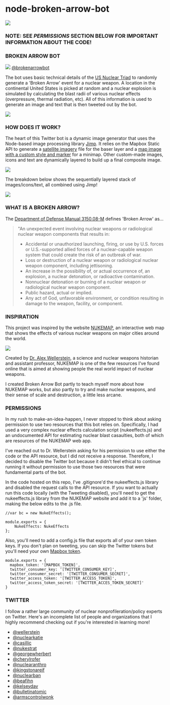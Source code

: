 # node-broken-arrow-bot

![](images/twitter-header.png)

### NOTE: SEE *PERMISSIONS* SECTION BELOW FOR IMPORTANT INFORMATION ABOUT THE CODE!

### BROKEN ARROW BOT

![](twitter-profile.png)
[@brokenarrowbot](https://twitter.com/brokenarrowbot)

The bot uses basic technical details of the [US Nuclear Triad](https://armscontrolcenter.org/factsheet-the-nuclear-triad/) to randomly generate a 'Broken Arrow' event for a nuclear weapon. A location in the continental United States is picked at random and a nuclear explosion is simulated by calculating the blast radii of various nuclear effects (overpressure, thermal radiation, etc). All of this information is used to generate an image and text that is then tweeted out by the bot.

![](broken-arrow-tweet.png)

### HOW DOES IT WORK?

The heart of this Twitter bot is a dynamic image generator that uses the Node-based image processing library [Jimp](https://github.com/oliver-moran/jimp). It relies on the Mapbox Static API to generate a [satellite imagery](https://www.mapbox.com/api-documentation/#maps) file for the baser layer and a [map image with a custom style and marker](https://www.mapbox.com/api-documentation/#retrieve-a-static-map-from-a-style) for a minimap. Other custom-made images, icons and text are dynamically layered to build up a final composite image.

![](broken-arrow-image.png)

The breakdown below shows the sequentially layered stack of images/icons/text, all combined using Jimp! 

![](images/broken-arrow-breakdown.png)

### WHAT IS A BROKEN ARROW?

The [Department of Defense Manual 3150.08-M](http://www.esd.whs.mil/Portals/54/Documents/DD/issuances/dodm/315008m.pdf) defines 'Broken Arrow' as...

>"An unexpected event involving nuclear weapons or radiological nuclear weapon components that results in:
><ul>
><li>Accidental or unauthorized launching, firing, or use by U.S. forces or U.S.-supported allied
>forces of a nuclear-capable weapon system that could create the risk of an outbreak of war.</li>
><li>Loss or destruction of a nuclear weapon or radiological nuclear weapon component,
>including jettisoning.</li>
><li>An increase in the possibility of, or actual occurrence of, an explosion, a nuclear detonation,
>or radioactive contamination.</li>
><li>Nonnuclear detonation or burning of a nuclear weapon or radiological nuclear weapon
>component.</li>
><li>Public hazard, actual or implied.</li>
><li>Any act of God, unfavorable environment, or condition resulting in damage to the weapon,
>facility, or component.</li>
</ul>

### INSPIRATION

This project was inspired by the website [NUKEMAP](https://nuclearsecrecy.com/nukemap/), an interactive web map that shows the effects of various nuclear weapons on major cities around the world. 

![](images/nukemap.png)

Created by [Dr. Alex Wellerstein](http://blog.nuclearsecrecy.com/about-me/), a science and nuclear weapons historian and assistant professor, NUKEMAP is one of the few resources I've found online that is aimed at showing people the real world impact of nuclear weapons. 

I created Broken Arrow Bot partly to teach myself more about how NUKEMAP works, but also partly to try and make nuclear weapons, and their sense of scale and destruction, a little less arcane. 

### PERMISSIONS

In my rush to make-an-idea-happen, I never stopped to think about asking permission to use two resources that this bot relies on. Specifically, I had used a very complex nuclear effects calculation script (nukeeffects.js) and an undocumented API for estimating nuclear blast casaulties, both of which are resources of the NUKEMAP web app. 

I've reached out to Dr. Wellerstein asking for his permission to use either the code or the API resource, but I did not receive a response. Therefore, I decided to disable the Twitter bot because it didn't feel ethical to continue running it without permission to use those two resources that were fundamental parts of the bot. 

In the code hosted on this repo, I've .gitignore'd the nukeeffects.js library and disabled the request calls to the API resource. If you want to actually run this code locally (with the Tweeting disabled), you'll need to get the nukeeffects.js library from the NUKEMAP website and add it to a 'js' folder, making the below edits to the .js file.

~~~~
//var bc = new NukeEffects();

module.exports = {
	NukeEffects: NukeEffects
};
~~~~

Also, you'll need to add a config.js file that exports all of your own token keys. If you don't plan on tweeting, you can skip the Twitter tokens but you'll need your own [Mapbox token](https://www.mapbox.com/help/how-access-tokens-work/).

~~~~
module.exports = {
  mapbox_token: '[MAPBOX_TOKEN]',
  twitter_consumer_key: '[TWITTER_CONSUMER_KEY]',  
  twitter_consumer_secret: '[TWITTER_CONSUMER_SECRET]',
  twitter_access_token: '[TWITTER_ACCESS_TOKEN]',  
  twitter_access_token_secret: '[TWITTER_ACCES_TOKEN_SECRET]'
}
~~~~

### TWITTER

I follow a rather large community of nuclear nonprofileration/policy experts on Twitter. Here's an incomplete list of people and organizations that I highly recommend checking out if you're interested in learning more!

* [@wellerstein](https://twitter.com/wellerstein)
* [@nuclearkatie](https://twitter.com/nuclearkatie)
* [@casillic](https://twitter.com/Casillic)
* [@nukestrat](https://twitter.com/nukestrat)
* [@georgewherbert](https://twitter.com/GeorgeWHerbert)
* [@cherylrofer](https://twitter.com/CherylRofer)
* [@nuclearanthro](https://twitter.com/NuclearAnthro)
* [@kingstonareif](https://twitter.com/KingstonAReif)
* [@nuclearban](https://twitter.com/nuclearban)
* [@beafihn](https://twitter.com/BeaFihn)
* [@kelseydav](https://twitter.com/KelseyDav)
* [@bulletinatomic](https://twitter.com/BulletinAtomic)
* [@armscontrolwonk](https://twitter.com/ArmsControlWonk)

